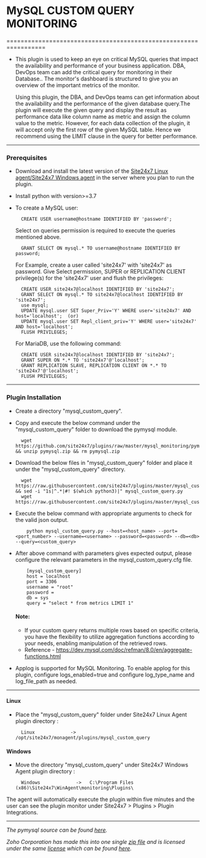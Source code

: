 # MySQL CUSTOM QUERY MONITORING

=================================================================

- This plugin is used to keep an eye on critical MySQL queries that impact the availability and performance of your business application. DBA, DevOps team can add the critical query for monitoring in their Database.. The monitor's dashboard is structured to give you an overview of the important metrics of the monitor.

  Using this plugin, the DBA, and DevOps teams can get information about the availability and the performance of the given database query.The plugin will execute the given query and display the result as performance data like column name as metric and assign the column value to the metric. However, for each data collection of the plugin, it will accept only the first row of the given MySQL table. Hence we recommend using the LIMIT clause in the query for better performance.

---

### Prerequisites

- Download and install the latest version of the [Site24x7 Linux agent/Site24x7 Windows agent](https://www.site24x7.com/app/client#/admin/inventory/add-monitor) in the server where you plan to run the plugin.
- Install python with version>=3.7 
- To create a MySQL user:

		CREATE USER username@hostname IDENTIFIED BY 'password';
		
  Select on queries permission is required to execute the queries mentioned above.
  
		GRANT SELECT ON mysql.* TO username@hostname IDENTIFIED BY password;
		
  For Example, create a user called 'site24x7' with 'site24x7' as password. Give Select permission, SUPER or REPLICATION CLIENT privilege(s)  for the 'site24x7' user and  flush the privileges:
  
		CREATE USER site24x7@localhost IDENTIFIED BY 'site24x7';
		GRANT SELECT ON mysql.* TO site24x7@localhost IDENTIFIED BY 'site24x7';
		use mysql;
  		UPDATE mysql.user SET Super_Priv='Y' WHERE user='site24x7' AND host='localhost';  (or)
  		UPDATE mysql.user SET Repl_client_priv='Y' WHERE user='site24x7' AND host='localhost';
		FLUSH PRIVILEGES;
  
  For MariaDB, use the following command:
  
		CREATE USER site24x7@localhost IDENTIFIED BY 'site24x7';
		GRANT SUPER ON *.* TO 'site24x7'@'localhost';
		GRANT REPLICATION SLAVE, REPLICATION CLIENT ON *.* TO 'site24x7'@'localhost'; 
		FLUSH PRIVILEGES;


---

### Plugin Installation 

- Create a directory "mysql_custom_query".
- Copy and execute the below command under the "mysql_custom_query" folder to download the pymysql module.
	
		wget https://github.com/site24x7/plugins/raw/master/mysql_monitoring/pymysql/pymysql.zip && unzip pymysql.zip && rm pymysql.zip
		
- Download  the below files in "mysql_custom_query" folder and place it under the "mysql_custom_query" directory.

		wget https://raw.githubusercontent.com/site24x7/plugins/master/mysql_custom_query/mysql_custom_query.py && sed -i "1s|^.*|#! $(which python3)|" mysql_custom_query.py
		wget https://raw.githubusercontent.com/site24x7/plugins/master/mysql_custom_query/mysql_custom_query.cfg



- Execute the below command with appropriate arguments to check for the valid json output.  

		  python mysql_custom_query.py --host=<host_name> --port=<port_number> --username=<username> --password=<password> --db=<db> --query=<custom_query>

- After above command with parameters gives expected output, please configure the relevant parameters in the mysql_custom_query.cfg file.

		  [mysql_custom_query]
		  host = localhost
		  port = 3306
		  username = "root"
		  password = 
		  db = sys
		  query = "select * from metrics LIMIT 1"
  #### Note:
  -  If your custom query returns multiple rows based on specific criteria, you have the flexibility to utilize aggregation functions according to your needs, enabling manipulation of the retrieved rows.
  - Reference - https://dev.mysql.com/doc/refman/8.0/en/aggregate-functions.html

- Applog is supported for MySQL Monitoring. To enable applog for this plugin, configure logs_enabled=true and configure log_type_name and log_file_path as needed.

---

#### Linux

- Place the "mysql_custom_query" folder under Site24x7 Linux Agent plugin directory : 

		Linux             ->   /opt/site24x7/monagent/plugins/mysql_custom_query
		
#### Windows

- Move the directory "mysql_custom_query" under Site24x7 Windows Agent plugin directory :

		Windows             ->   C:\Program Files (x86)\Site24x7\WinAgent\monitoring\Plugins\


The agent will automatically execute the plugin within five minutes and the user can see the plugin monitor under Site24x7 > Plugins > Plugin Integrations.


---
_The pymysql source can be found [here](https://github.com/PyMySQL/PyMySQL/tree/main)._

_Zoho Corporation has made this into one single [zip file](https://github.com/site24x7/plugins/tree/master/mysql_custom_query/pymysql/pymysql.zip) and is licensed under the same [license](https://github.com/PyMySQL/PyMySQL/blob/main/LICENSE) which can be found [here](https://github.com/site24x7/plugins/tree/master/mysql_custom_query/pymysql/LICENSE.txt)._



